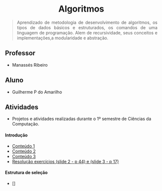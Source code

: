 # <h1 align="center"> Algoritmos </h1>

> <p align="justify">Aprendizado de metodologia de desenvolvimento de algoritmos, os tipos de dados básicos e estruturados, os comandos de uma linguagem de programação. Alem de recursividade, seus conceitos e implementações,a modularidade e abstração.</p>

## Professor 
- Manassés Ribeiro

## Aluno 
- Guilherme P do Amarilho

## Atividades
- Projetos e atividades realizadas durante o 1º semestre de Ciências da Computação.

#### Introdução
- [Conteúdo 1](https://github.com/GuilhermeAmarilho/algoritimo/blob/master/Aula%201%20-%20introdu%C3%A7%C3%A3o%20%C3%A0%20L%C3%B3gica%20de%20Programa%C3%A7%C3%A3o/Aula%201%20-%20Introdu%C3%A7%C3%A3o%20a%20l%C3%B3gica%20de%20programa%C3%A7%C3%A3o.pdf)
- [Conteúdo 2](https://github.com/GuilhermeAmarilho/algoritimo/blob/master/Aula%201%20-%20introdu%C3%A7%C3%A3o%20%C3%A0%20L%C3%B3gica%20de%20Programa%C3%A7%C3%A3o/Aula%202%20-%20Tipos%20Primitivos%20de%20Dados%2C%20Vari%C3%A1veis%20e%20Operadores.pdf)
- [Conteúdo 3](https://github.com/GuilhermeAmarilho/algoritimo/blob/master/Aula%201%20-%20introdu%C3%A7%C3%A3o%20%C3%A0%20L%C3%B3gica%20de%20Programa%C3%A7%C3%A3o/Aula%203%20-%20Comandos%20b%C3%A1sicos%20e%20estrutura%20do%20algoritmo.pdf)
- [Resolução exercícios (slide 2 - p 44) e (slide 3 - p 17)](https://github.com/GuilhermeAmarilho/algoritimo/blob/master/Aula%201%20-%20introdu%C3%A7%C3%A3o%20%C3%A0%20L%C3%B3gica%20de%20Programa%C3%A7%C3%A3o/resolu%C3%A7%C3%A3o.pdf)

#### Estrutura de seleção
- []
